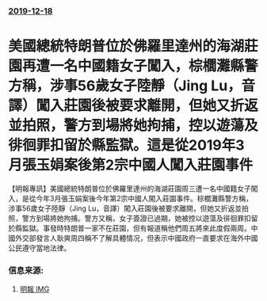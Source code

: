### [2019-12-18](/news/2019/12/18/index.md)

##### 
#  美國總統特朗普位於佛羅里達州的海湖莊園再遭一名中國籍女子闖入，棕櫚灘縣警方稱，涉事56歲女子陸靜（Jing Lu，音譯）闖入莊園後被要求離開，但她又折返並拍照，警方到場將她拘捕，控以遊蕩及徘徊罪扣留於縣監獄。這是從2019年3月張玉娟案後第2宗中國人闖入莊園事件 

【明報專訊】美國總統特朗普位於佛羅里達州的海湖莊園周三遭一名中國籍女子闖入，是從今年3月張玉娟案後今年第2宗中國人闖入莊園事件。棕櫚灘縣警方稱，涉事56歲女子陸靜（Jing Lu，音譯）闖入莊園後被要求離開，但她又折返並拍照，警方到場將她拘捕。警方又稱，女子簽證已過期，她被控以遊蕩及徘徊罪扣留於縣監獄。事發時特朗普一家不在莊園，但有報道稱他們周五將來此度假兩周。中國外交部發言人耿爽周四稱不了解具體情况，但表示中國政府一直要求在海外中國公民遵守當地法律。


### 信息来源:

1. [明報 ](https://news.mingpao.com/pns/%e5%9c%8b%e9%9a%9b/article/20191220/s00014/1576780542796/%e5%86%8d%e6%9c%89%e4%b8%ad%e5%9c%8b%e5%a5%b3%e5%ad%90%e9%97%96%e7%89%b9%e6%9c%97%e6%99%ae%e8%8e%8a%e5%9c%92) [IMG](https://fs.mingpao.com/image/mingpao_logo_200.png)
